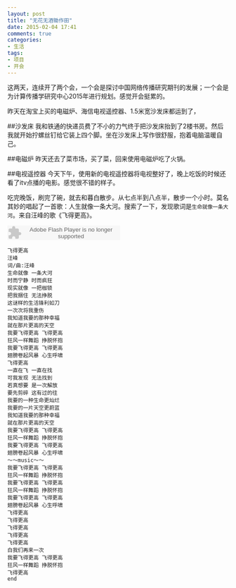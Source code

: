 ```yaml
---
layout: post
title: "无花无酒锄作田"
date: 2015-02-04 17:41
comments: true
categories: 
- 生活
tags:
- 项目
- 开会
---
```


这两天，连续开了两个会，一个会是探讨中国网络传播研究期刊的发展；一个会是为计算传播学研究中心2015年进行规划。感觉开会挺累的。

昨天在淘宝上买的电磁炉、海信电视遥控器、1.5米宽沙发床都运到了，

##沙发床
我和铁通的快递员费了不小的力气终于把沙发床抬到了2楼书房。然后我就开始拧螺丝钉给它装上四个脚。坐在沙发床上写作很舒服，抱着电脑温暖自己。

##电磁炉
昨天还去了菜市场，买了菜，回来使用电磁炉吃了火锅。

##电视遥控器
今天下午，使用新的电视遥控器将电视整好了，晚上吃饭的时候还看了itv点播的电影。感觉很不错的样子。

吃完晚饭，刷完了碗，就去和暮白散步。从七点半到八点半，散步一个小时。莫名其妙的唱起了一首歌：人生就像一条大河。搜索了一下，发现歌词是`生命就像一条大河`。来自汪峰的歌《飞得更高》。


<embed src="http://www.xiami.com/widget/2901500_53885/singlePlayer.swf" type="application/x-shockwave-flash" width="257" height="33" wmode="transparent"></embed>

    飞得更高
    汪峰
    词/曲:汪峰
    生命就像 一条大河
    时而宁静 时而疯狂
    现实就像 一把枷锁
    把我捆住 无法挣脱
    这谜样的生活锋利如刀
    一次次将我重伤
    我知道我要的那种幸福
    就在那片更高的天空
    我要飞得更高 飞得更高
    狂风一样舞蹈 挣脱怀抱
    我要飞得更高 飞得更高
    翅膀卷起风暴 心生呼啸
    飞得更高
    一直在飞 一直在找
    可我发现 无法找到
    若真想要 是一次解放
    要先剪碎 这有过的往
    我要的一种生命更灿烂
    我要的一片天空更蔚蓝
    我知道我要的那种幸福
    就在那片更高的天空
    我要飞得更高 飞得更高
    狂风一样舞蹈 挣脱怀抱
    我要飞得更高 飞得更高
    翅膀卷起风暴 心生呼啸
    ～～music～～
    我要飞得更高 飞得更高
    狂风一样舞蹈 挣脱怀抱
    我要飞得更高 飞得更高
    狂风一样舞蹈 挣脱怀抱
    我要飞得更高 飞得更高
    翅膀卷起风暴 心生呼啸
    飞得更高
    飞得更高
    飞得更高
    飞得更高
    飞得更高
    白­­我们再来一次
    我要飞得更高 飞得更高
    狂风一样舞蹈 挣脱怀抱
    飞得更高
    ­­end­­
